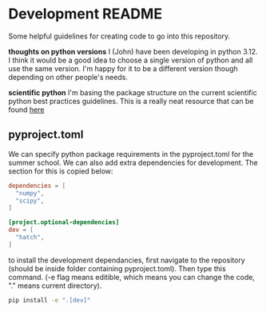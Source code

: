 # Development README
Some helpful guidelines for creating code to go into this repository.

**thoughts on python versions**
I (John) have been developing in python 3.12. I think it would be a good idea to choose a single version of python and all use the same version. I'm happy for it to be a different version though depending on other people's needs.

**scientific python** I'm basing the package structure on the current scientific python best practices guidelines. This is a really neat resource that can be found [here](https://learn.scientific-python.org/development/)


## pyproject.toml
We can specify python package requirements in the pyproject.toml for the summer school. We can also add extra dependencies for development. The section for this is copied below:

```toml
dependencies = [
  "numpy",
  "scipy",
]

[project.optional-dependencies]
dev = [
  "hatch",
]
```

to install the development dependancies, first navigate to the repository (should be inside folder containing pyproject.toml). Then type this command. (-e flag means editible, which means you can change the code, "." means current directory).

```bash
pip install -e ".[dev]"
